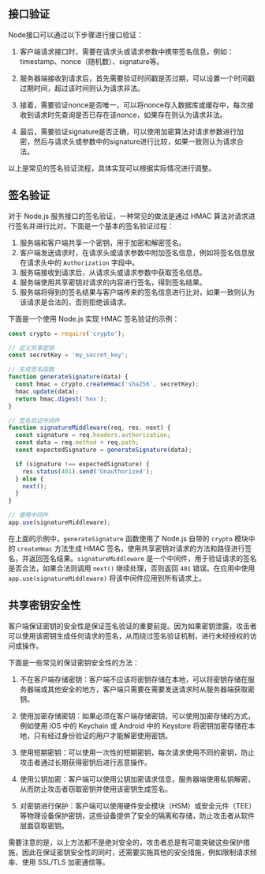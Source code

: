 
##  接口验证

Node接口可以通过以下步骤进行接口验证：

1.  客户端请求接口时，需要在请求头或请求参数中携带签名信息，例如：timestamp、nonce（随机数）、signature等。
    
2.  服务器端接收到请求后，首先需要验证时间戳是否过期，可以设置一个时间戳过期时间，超过该时间则认为请求非法。
    
3.  接着，需要验证nonce是否唯一，可以将nonce存入数据库或缓存中，每次接收到请求时先查询是否已存在该nonce，如果存在则认为请求非法。
    
4.  最后，需要验证signature是否正确，可以使用加密算法对请求参数进行加密，然后与请求头或参数中的signature进行比较，如果一致则认为请求合法。
    

以上是常见的签名验证流程，具体实现可以根据实际情况进行调整。

## 签名验证

对于 Node.js 服务接口的签名验证，一种常见的做法是通过 HMAC 算法对请求进行签名并进行比对。下面是一个基本的签名验证过程：

1.  服务端和客户端共享一个密钥，用于加密和解密签名。
2.  客户端发送请求时，在请求头或请求参数中附加签名信息，例如将签名信息放在请求头中的 `Authorization` 字段中。
3.  服务端接收到请求后，从请求头或请求参数中获取签名信息。
4.  服务端使用共享密钥对请求的内容进行签名，得到签名结果。
5.  服务端将得到的签名结果与客户端传来的签名信息进行比对，如果一致则认为该请求是合法的，否则拒绝该请求。

下面是一个使用 Node.js 实现 HMAC 签名验证的示例：

```js
const crypto = require('crypto');

// 定义共享密钥
const secretKey = 'my_secret_key';

// 生成签名函数
function generateSignature(data) {
  const hmac = crypto.createHmac('sha256', secretKey);
  hmac.update(data);
  return hmac.digest('hex');
}

// 签名验证中间件
function signatureMiddleware(req, res, next) {
  const signature = req.headers.authorization;
  const data = req.method + req.path;
  const expectedSignature = generateSignature(data);

  if (signature !== expectedSignature) {
    res.status(401).send('Unauthorized');
  } else {
    next();
  }
}

// 使用中间件
app.use(signatureMiddleware);

```

在上面的示例中，`generateSignature` 函数使用了 Node.js 自带的 `crypto` 模块中的 `createHmac` 方法生成 HMAC 签名，使用共享密钥对请求的方法和路径进行签名，并返回签名结果。`signatureMiddleware` 是一个中间件，用于验证请求的签名是否合法，如果合法则调用 `next()` 继续处理，否则返回 `401` 错误。在应用中使用 `app.use(signatureMiddleware)` 将该中间件应用到所有请求上。


## 共享密钥安全性

客户端保证密钥的安全性是保证签名验证的重要前提。因为如果密钥泄露，攻击者可以使用该密钥生成任何请求的签名，从而绕过签名验证机制，进行未经授权的访问或操作。

下面是一些常见的保证密钥安全性的方法：

1.  不在客户端存储密钥：客户端不应该将密钥存储在本地，可以将密钥存储在服务器端或其他安全的地方，客户端只需要在需要发送请求时从服务器端获取密钥。
    
2.  使用加密存储密钥：如果必须在客户端存储密钥，可以使用加密存储的方式，例如使用 iOS 中的 Keychain 或 Android 中的 Keystore 将密钥加密存储在本地，只有经过身份验证的用户才能解密使用密钥。
    
3.  使用短期密钥：可以使用一次性的短期密钥，每次请求使用不同的密钥，防止攻击者通过长期获得密钥后进行恶意操作。
    
4.  使用公钥加密：客户端可以使用公钥加密请求信息，服务器端使用私钥解密，从而防止攻击者窃取密钥并使用该密钥生成签名。
    
5.  对密钥进行保护：客户端可以使用硬件安全模块（HSM）或安全元件（TEE）等物理设备保护密钥，这些设备提供了安全的隔离和存储，防止攻击者从软件层面窃取密钥。
    

需要注意的是，以上方法都不是绝对安全的，攻击者总是有可能突破这些保护措施，因此在保证密钥安全性的同时，还需要实施其他的安全措施，例如限制请求频率、使用 SSL/TLS 加密通信等。